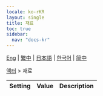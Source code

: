```yaml
---
locale: ko-rKR
layout: single
title: 재료
toc: true
sidebar:
  nav: "docs-kr"
---
```

[Eng](/dancexr/menu/2025.4/actor/materials) | [繁中](/tw/dancexr/menu/2025.4/actor/materials) | [日本語](/jp/dancexr/menu/2025.4/actor/materials) | [한국어](/kr/dancexr/menu/2025.4/actor/materials) | [简中](/zh/dancexr/menu/2025.4/actor/materials)

[액터](../menu#액터) > 재료



| Setting | Value | Description |
| :--- | --- | :--- |
